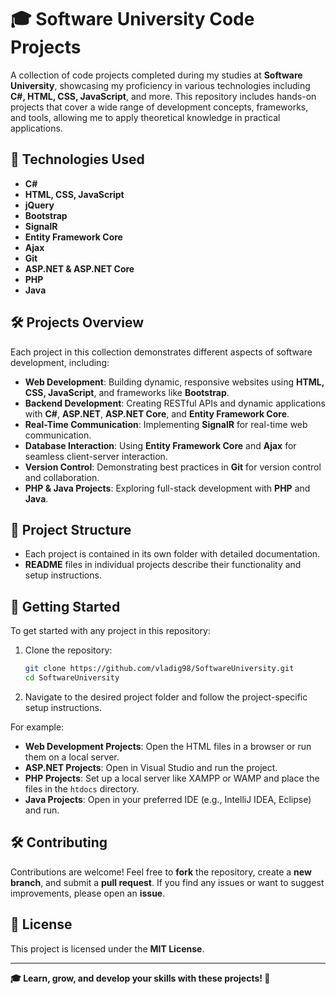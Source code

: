 # 🎓 Software University Code Projects  

A collection of code projects completed during my studies at **Software University**, showcasing my proficiency in various technologies including **C#, HTML, CSS, JavaScript**, and more. This repository includes hands-on projects that cover a wide range of development concepts, frameworks, and tools, allowing me to apply theoretical knowledge in practical applications.

## 🚀 Technologies Used  

- **C#**
- **HTML, CSS, JavaScript**
- **jQuery**
- **Bootstrap**
- **SignalR**
- **Entity Framework Core**
- **Ajax**
- **Git**
- **ASP.NET & ASP.NET Core**
- **PHP**
- **Java**

## 🛠️ Projects Overview  

Each project in this collection demonstrates different aspects of software development, including:

- **Web Development**: Building dynamic, responsive websites using **HTML, CSS, JavaScript**, and frameworks like **Bootstrap**.
- **Backend Development**: Creating RESTful APIs and dynamic applications with **C#**, **ASP.NET**, **ASP.NET Core**, and **Entity Framework Core**.
- **Real-Time Communication**: Implementing **SignalR** for real-time web communication.
- **Database Interaction**: Using **Entity Framework Core** and **Ajax** for seamless client-server interaction.
- **Version Control**: Demonstrating best practices in **Git** for version control and collaboration.
- **PHP & Java Projects**: Exploring full-stack development with **PHP** and **Java**.

## 📂 Project Structure  

- Each project is contained in its own folder with detailed documentation.
- **README** files in individual projects describe their functionality and setup instructions.
  
## 🚀 Getting Started  

To get started with any project in this repository:

1. Clone the repository:
   ```bash
   git clone https://github.com/vladig98/SoftwareUniversity.git
   cd SoftwareUniversity
   ```

2. Navigate to the desired project folder and follow the project-specific setup instructions.  

For example:
- **Web Development Projects**: Open the HTML files in a browser or run them on a local server.
- **ASP.NET Projects**: Open in Visual Studio and run the project.
- **PHP Projects**: Set up a local server like XAMPP or WAMP and place the files in the `htdocs` directory.
- **Java Projects**: Open in your preferred IDE (e.g., IntelliJ IDEA, Eclipse) and run.

## 🛠️ Contributing  

Contributions are welcome! Feel free to **fork** the repository, create a **new branch**, and submit a **pull request**. If you find any issues or want to suggest improvements, please open an **issue**.

## 📄 License  

This project is licensed under the **MIT License**.

---

**🎓 Learn, grow, and develop your skills with these projects! 🚀**